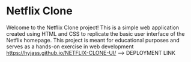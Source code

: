 # Netflix Clone
Welcome to the Netflix Clone project! This is a simple web application created using HTML and CSS to replicate the basic user interface of the Netflix homepage. This project is meant for educational purposes and serves as a hands-on exercise in web development
https://hyjass.github.io/NETFLIX-CLONE-UI/  --> DEPLOYMENT LINK


